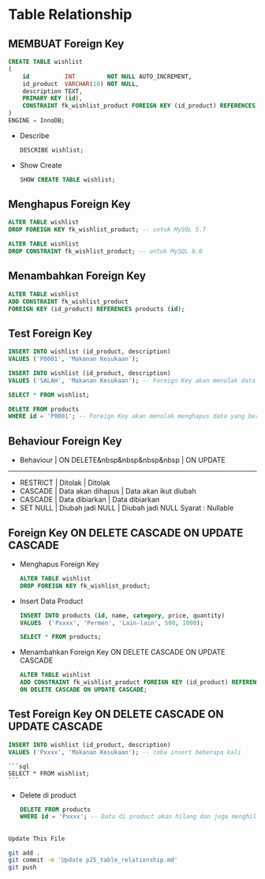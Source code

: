 # Table Relationship

## MEMBUAT Foreign Key
```sql
CREATE TABLE wishlist
(
	id          INT         NOT NULL AUTO_INCREMENT,
    id_product  VARCHAR(10) NOT NULL,
    description TEXT,
    PRIMARY KEY (id),
    CONSTRAINT fk_wishlist_product FOREIGN KEY (id_product) REFERENCES products (id)
)
ENGINE = InnoDB;
```

* Describe
    ```sql
    DESCRIBE wishlist;
    ```

* Show Create
    ```sql
    SHOW CREATE TABLE wishlist;
    ```

## Menghapus Foreign Key
```sql
ALTER TABLE wishlist
DROP FOREIGN KEY fk_wishlist_product; -- untuk MySQL 5.7
```
```sql
ALTER TABLE wishlist
DROP CONSTRAINT fk_wishlist_product; -- untuk MySQL 8.0
```

## Menambahkan Foreign Key
```sql
ALTER TABLE wishlist
ADD CONSTRAINT fk_wishlist_product
FOREIGN KEY (id_product) REFERENCES products (id);
```

## Test Foreign Key
```sql
INSERT INTO wishlist (id_product, description)
VALUES ('P0001', 'Makanan Kesukaan');
```
```sql
INSERT INTO wishlist (id_product, description)
VALUES ('SALAH', 'Makanan Kesukaan'); -- Foreign Key akan menolak data yang tidak ada di tabel yang berelasi
```
```sql
SELECT * FROM wishlist;
```
```sql
DELETE FROM products
WHERE id = 'P0001'; -- Foreign Key akan menolak menghapus data yang berelasi dengan tabel lain
```

## Behaviour Foreign Key
* Behaviour     |   ON DELETE&nbsp&nbsp&nbsp&nbsp           |   ON UPDATE
--------------------------------------------------------------------------------------
* RESTRICT      |   Ditolak             |   Ditolak
* CASCADE       |   Data akan dihapus   |   Data akan ikut diubah
* CASCADE       |   Data dibiarkan      |   Data dibiarkan
* SET NULL      |   Diubah jadi NULL    |   Diubah jadi NULL        Syarat : Nullable

## Foreign Key ON DELETE CASCADE ON UPDATE CASCADE
*  Menghapus Foreign Key
    ```sql
    ALTER TABLE wishlist
    DROP FOREIGN KEY fk_wishlist_product;
    ```

* Insert Data Product
    ```sql
    INSERT INTO products (id, name, category, price, quantity)
    VALUES 	('Pxxxx', 'Permen', 'Lain-lain', 500, 1000);
    ```

    ```sql
    SELECT * FROM products;
    ```

* Menambahkan Foreign Key ON DELETE CASCADE ON UPDATE CASCADE
    ```sql
    ALTER TABLE wishlist
    ADD CONSTRAINT fk_wishlist_product FOREIGN KEY (id_product) REFERENCES products (id)
    ON DELETE CASCADE ON UPDATE CASCADE;
    ```

## Test Foreign Key ON DELETE CASCADE ON UPDATE CASCADE
```sql
INSERT INTO wishlist (id_product, description)
VALUES ('Pxxxx', 'Makanan Kesukaan'); -- coba insert beberapa kali
```

    ```sql
    SELECT * FROM wishlist;
    ```

* Delete di product
    ```sql
    DELETE FROM products
    WHERE id = 'Pxxxx'; -- Data di product akan hilang dan juga menghilangkan yang di wishlist (yang berelasi)
    ```

##
```bash
Update This File
```
```bash
git add .
git commit -m 'Update p25_table_relationship.md'
git push

```